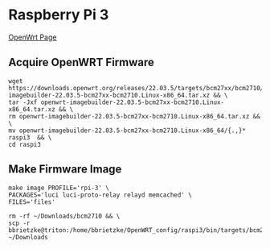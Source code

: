 # Raspberry Pi 3
[OpenWrt Page](https://downloads.openwrt.org/releases/22.03.5/targets/bcm27xx/bcm2710/)

## Acquire OpenWRT Firmware
```
wget https://downloads.openwrt.org/releases/22.03.5/targets/bcm27xx/bcm2710/openwrt-imagebuilder-22.03.5-bcm27xx-bcm2710.Linux-x86_64.tar.xz && \
tar -Jxf openwrt-imagebuilder-22.03.5-bcm27xx-bcm2710.Linux-x86_64.tar.xz && \
rm openwrt-imagebuilder-22.03.5-bcm27xx-bcm2710.Linux-x86_64.tar.xz && \
mv openwrt-imagebuilder-22.03.5-bcm27xx-bcm2710.Linux-x86_64/{.,}* raspi3  && \
cd raspi3
```

## Make Firmware Image
```
make image PROFILE='rpi-3' \
PACKAGES='luci luci-proto-relay relayd memcached' \
FILES='files'
```

```
rm -rf ~/Downloads/bcm2710 && \
scp -r bbrietzke@triton:/home/bbrietzke/OpenWRT_config/raspi3/bin/targets/bcm27xx/bcm2710 ~/Downloads
```
